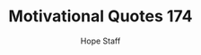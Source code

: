 ---
image: /assets/img/mq/mq_174_lewis.png
title: Motivational Quotes 174
categories:
  - Motivational Quotes
author: Hope Staff
notes: Motivational Quotes 174
embed: >-
  EMBED_GOES_HERE
transcript: >-
  SOME LINES OF TEXT START HERE
---